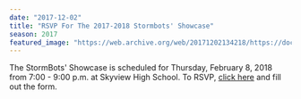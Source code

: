 ```yaml
---
date: "2017-12-02"
title: "RSVP For The 2017-2018 Stormbots' Showcase"
season: 2017
featured_image: "https://web.archive.org/web/20171202134218/https://docs.google.com/forms/d/e/1FAIpQLSdWNyIyqe86bZ7VfYQHZNLL-wW4tGtuqKzBugxxsbkbm3UApg/viewform"
---
```


The StormBots' Showcase is scheduled for Thursday, February 8, 2018
from 7:00 - 9:00 p.m. at Skyview High School.
To RSVP, [click here](https://web.archive.org/web/20171202134218/https://docs.google.com/forms/d/e/1FAIpQLSdWNyIyqe86bZ7VfYQHZNLL-wW4tGtuqKzBugxxsbkbm3UApg/viewform) and fill out the form.
